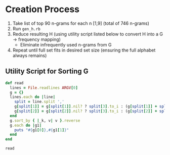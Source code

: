 # Creation Process

1. Take list of top 90 n-grams for each n [1,9] (total of 746 n-grams)
1. Run `gen_h.rb`
1. Reduce resulting H (using utility script listed below to convert H into a G ->
   frequency mapping)
    - Eliminate infrequently used n-grams from G
1. Repeat until full set fits in desired set size (ensuring the full alphabet always
   remains)


## Utility Script for Sorting G

```ruby
def read
  lines = File.readlines ARGV[0]
  g = {}
  lines.each do |line|
    split = line.split ','
    g[split[1]] = g[split[1]].nil? ? split[3].to_i : (g[split[1]] + split[3].to_i)
    g[split[2]] = g[split[2]].nil? ? split[3].to_i : (g[split[2]] + split[3].to_i)
  end
  g.sort_by { |_k, v| v }.reverse
  g.each do |g1|
    puts "#{g1[0]},#{g1[1]}"
  end
end

read
```
